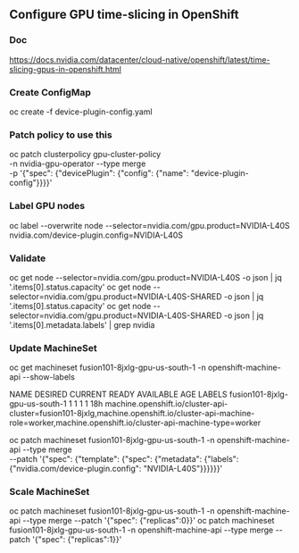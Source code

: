 
## Configure GPU time-slicing in OpenShift

### Doc
https://docs.nvidia.com/datacenter/cloud-native/openshift/latest/time-slicing-gpus-in-openshift.html

### Create ConfigMap
oc create -f device-plugin-config.yaml

### Patch policy to use this 

oc patch clusterpolicy gpu-cluster-policy \
    -n nvidia-gpu-operator --type merge \
    -p '{"spec": {"devicePlugin": {"config": {"name": "device-plugin-config"}}}}'

### Label GPU nodes

oc label --overwrite node --selector=nvidia.com/gpu.product=NVIDIA-L40S nvidia.com/device-plugin.config=NVIDIA-L40S


### Validate
oc get node --selector=nvidia.com/gpu.product=NVIDIA-L40S -o json | jq '.items[0].status.capacity'
oc get node --selector=nvidia.com/gpu.product=NVIDIA-L40S-SHARED -o json | jq '.items[0].status.capacity'
oc get node --selector=nvidia.com/gpu.product=NVIDIA-L40S-SHARED -o json  | jq '.items[0].metadata.labels' | grep nvidia

### Update MachineSet 

oc get machineset fusion101-8jxlg-gpu-us-south-1 -n openshift-machine-api --show-labels

NAME                             DESIRED   CURRENT   READY   AVAILABLE   AGE   LABELS
fusion101-8jxlg-gpu-us-south-1   1         1         1       1           18h   machine.openshift.io/cluster-api-cluster=fusion101-8jxlg,machine.openshift.io/cluster-api-machine-role=worker,machine.openshift.io/cluster-api-machine-type=worker


oc patch machineset fusion101-8jxlg-gpu-us-south-1 -n openshift-machine-api --type merge \
    --patch '{"spec": {"template": {"spec": {"metadata": {"labels": {"nvidia.com/device-plugin.config": "NVIDIA-L40S"}}}}}}'

### Scale MachineSet
oc patch machineset fusion101-8jxlg-gpu-us-south-1 -n openshift-machine-api --type merge --patch '{"spec": {"replicas":0}}'
oc patch machineset fusion101-8jxlg-gpu-us-south-1 -n openshift-machine-api --type merge --patch '{"spec": {"replicas":1}}'